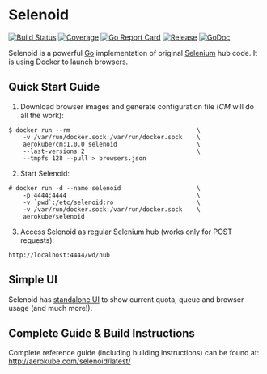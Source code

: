 # Selenoid
[![Build Status](https://travis-ci.org/aerokube/selenoid.svg?branch=master)](https://travis-ci.org/aerokube/selenoid)
[![Coverage](https://codecov.io/github/aerokube/selenoid/coverage.svg)](https://codecov.io/gh/aerokube/selenoid)
[![Go Report Card](https://goreportcard.com/badge/github.com/aerokube/selenoid)](https://goreportcard.com/report/github.com/aerokube/selenoid)
[![Release](https://img.shields.io/github/release/aerokube/selenoid.svg)](https://github.com/aerokube/selenoid/releases/latest)
[![GoDoc](https://godoc.org/github.com/aerokube/selenoid?status.svg)](https://godoc.org/github.com/aerokube/selenoid)

Selenoid is a powerful [Go](http://golang.org/) implementation of original [Selenium](http://github.com/SeleniumHQ/selenium) hub code.
It is using Docker to launch browsers.

## Quick Start Guide
1) Download browser images and generate configuration file (*CM* will do all the work):
```
$ docker run --rm                                   \
    -v /var/run/docker.sock:/var/run/docker.sock    \
    aerokube/cm:1.0.0 selenoid                      \
    --last-versions 2                               \
    --tmpfs 128 --pull > browsers.json
```
2) Start Selenoid:
```
# docker run -d --name selenoid                     \
    -p 4444:4444                                    \
    -v `pwd`:/etc/selenoid:ro                       \
    -v /var/run/docker.sock:/var/run/docker.sock    \
    aerokube/selenoid
```
3) Access Selenoid as regular Selenium hub (works only for POST requests):
```
http://localhost:4444/wd/hub
```

## Simple UI

Selenoid has [standalone UI](https://github.com/aerokube/selenoid-ui) to show current quota, queue and browser usage (and much more!).

## Complete Guide & Build Instructions

Complete reference guide (including building instructions) can be found at: http://aerokube.com/selenoid/latest/
